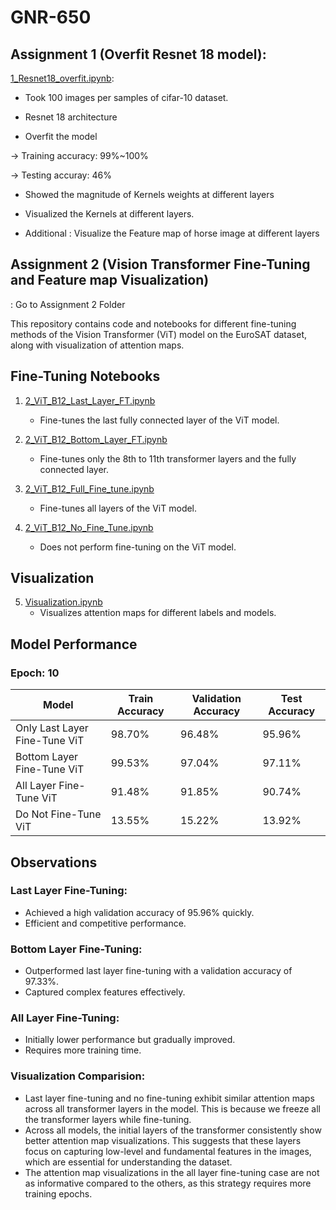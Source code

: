 # GNR-650

## Assignment 1 (Overfit Resnet 18 model):  

[1_Resnet18_overfit.ipynb](1_Resnet18_overfit.ipynb):

- Took 100 images per samples of cifar-10 dataset.

- Resnet 18 architecture

- Overfit the model

-> Training accuracy: 99%~100%

-> Testing accuray: 46%

- Showed the magnitude of Kernels weights at different layers

- Visualized the Kernels at different layers.

- Additional : Visualize the Feature map of horse image at different layers


## Assignment 2 (Vision Transformer Fine-Tuning and Feature map Visualization)
: Go to Assignment 2 Folder

This repository contains code and notebooks for different fine-tuning methods of the Vision Transformer (ViT) model on the EuroSAT dataset, along with visualization of attention maps.

## Fine-Tuning Notebooks

1. [2_ViT_B12_Last_Layer_FT.ipynb](Assignment_2/2_ViT_B12_Last_Layer_FT.ipynb)
   - Fine-tunes the last fully connected layer of the ViT model.

2. [2_ViT_B12_Bottom_Layer_FT.ipynb](Assignment_2/2_ViT_B12_Bottom_Layer_FT.ipynb)
   - Fine-tunes only the 8th to 11th transformer layers and the fully connected layer.

3. [2_ViT_B12_Full_Fine_tune.ipynb](Assignment_2/2_ViT_B12_Full_Fine_tune.ipynb)
   - Fine-tunes all layers of the ViT model.

4. [2_ViT_B12_No_Fine_Tune.ipynb](Assignment_2/2_ViT_B12_No_Fine_Tune.ipynb)
   - Does not perform fine-tuning on the ViT model.

## Visualization

5. [Visualization.ipynb](Assignment_2/Visualization.ipynb)
   - Visualizes attention maps for different labels and models.

## Model Performance

### Epoch: 10

| Model                    | Train Accuracy | Validation Accuracy | Test Accuracy |
|--------------------------|----------------|----------------------|---------------|
| Only Last Layer Fine-Tune ViT | 98.70%         | 96.48%               | 95.96%        |
| Bottom Layer Fine-Tune ViT    | 99.53%         | 97.04%               | 97.11%        |
| All Layer Fine-Tune ViT       | 91.48%         | 91.85%               | 90.74%        |
| Do Not Fine-Tune ViT         | 13.55%         | 15.22%               | 13.92%        |

## Observations

### Last Layer Fine-Tuning:
- Achieved a high validation accuracy of 95.96% quickly.
- Efficient and competitive performance.

### Bottom Layer Fine-Tuning:
- Outperformed last layer fine-tuning with a validation accuracy of 97.33%.
- Captured complex features effectively.

### All Layer Fine-Tuning:
- Initially lower performance but gradually improved.
- Requires more training time.

### Visualization Comparision:

- Last layer fine-tuning and no fine-tuning exhibit similar attention maps across all transformer layers in the model. This is because we freeze all the transformer layers while fine-tuning.
- Across all models, the initial layers of the transformer consistently show better attention map visualizations. This suggests that these layers focus on capturing low-level and fundamental features in the images, which are essential for understanding the dataset.
- The attention map visualizations in the all layer fine-tuning case are not as informative compared to the others, as this strategy requires more training epochs.

